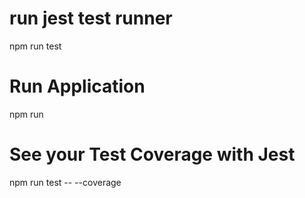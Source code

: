 # run jest test runner
npm run test

# Run Application
npm run

# See your Test Coverage with Jest
npm run test -- --coverage

